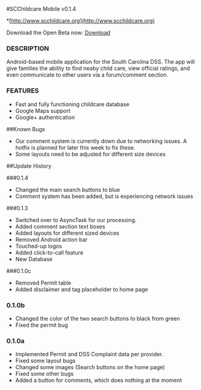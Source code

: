 #SCChildcare Mobile v0.1.4

*[http://www.scchildcare.org](http://www.scchildcare.org)

Download the Open Beta now: [Download](https://www.dropbox.com/s/0mhjicr4jz32uet/SCChildcareMobile.apk)

### DESCRIPTION

  Android-based mobile application for the South Carolina DSS. The app will give families the ability to find neaby child care,
view official ratings, and even communicate to other users via a forum/comment section. 


### FEATURES

* Fast and fully functioning childcare database
* Google Maps support
* Google+ authentication


##Known Bugs
  - Our comment system is currently down due to networking issues. A hotfix is planned for later this week to fix these. 
  - Some layouts need to be adjusted for different size devices
  


##Update History

###0.1.4
  - Changed the main search buttons to blue
  - Comment system has been added, but is experiencing network issues

###0.1.3
  - Switched over to AsyncTask for our processing. 
  - Added comment section text boxes
  - Added layouts for different sized devices
  - Removed Android action bar
  - Touched-up logos
  - Added click-to-call feature
  - New Database

###0.1.0c
  - Removed Permit table
  - Added disclaimer and tag placeholder to home page

### 0.1.0b
  - Changed the color of the two search buttons to black from green
  - Fixed the permit bug


### 0.1.0a
  - Implemented Permit and DSS Complaint data per provider. 
  - Fixed some layout bugs
  - Changed some images (Search buttons on the home page)
  - Fixed some other bugs
  - Added a button for comments, which does nothing at the moment

